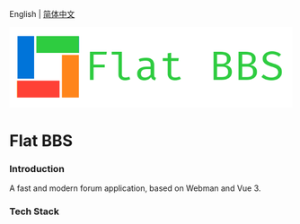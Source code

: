 English | [简体中文](README_zh_CN.md)

![Logo](flatbbs_pro.png)

# Flat BBS

### Introduction

A fast and modern forum application, based on Webman and Vue 3.

### Tech Stack
